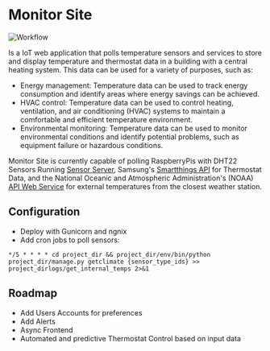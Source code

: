 # Monitor Site
![Workflow](https://github.com/james-rehak/monitorsite/actions/workflows/django.yml/badge.svg)

Is a IoT web application that polls temperature sensors and services to store and display temperature and thermostat data in a building with a central heating system. This data can be used for a variety of purposes, such as:
- Energy management: Temperature data can be used to track energy consumption and identify areas where energy savings can be achieved.
- HVAC control: Temperature data can be used to control heating, ventilation, and air conditioning (HVAC) systems to maintain a comfortable and efficient temperature environment.
- Environmental monitoring: Temperature data can be used to monitor environmental conditions and identify potential problems, such as equipment failure or hazardous conditions.

Monitor Site is currently capable of polling RaspberryPis with DHT22 Sensors Running [Sensor Server](https://github.com/james-rehak/sensor), Samsung's [Smartthings API](https://developer.smartthings.com/docs/api/public/) for Thermostat Data, and the National Oceanic and Atmospheric Administration's (NOAA) [API Web Service](https://www.weather.gov/documentation/services-web-api) for external temperatures from the closest weather station.

## Configuration
- Deploy with Gunicorn and ngnix
- Add cron jobs to poll sensors:
```
*/5 * * * * cd project_dir && project_dir/env/bin/python project_dir/manage.py getclimate {sensor_type_ids} >> project_dirlogs/get_internal_temps 2>&1
```


## Roadmap
- Add Users Accounts for preferences
- Add Alerts
- Async Frontend
- Automated and predictive Thermostat Control based on input data
